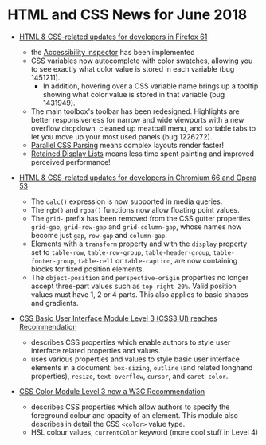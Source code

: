 # HTML and CSS News for June 2018

- [HTML & CSS-related updates for developers in Firefox 61](https://developer.mozilla.org/en-US/Firefox/Releases/61)
    + the [Accessibility inspector](https://developer.mozilla.org/en-US/docs/Tools/Accessibility_inspector) has been implemented
    + CSS variables now autocomplete with color swatches, allowing you to see exactly what color value is stored in each variable (bug 1451211).
        + In addition, hovering over a CSS variable name brings up a tooltip showing what color value is stored in that variable (bug 1431949).
    + The main toolbox's toolbar has been redesigned. Highlights are better responsiveness for narrow and wide viewports with a new overflow dropdown, cleaned up meatball menu, and sortable tabs to let you move up your most used panels (bug 1226272).
    + [Parallel CSS Parsing](https://hacks.mozilla.org/2018/06/firefox-61-quantum-of-solstice/) means complex layouts render faster!
    + [Retained Display Lists](https://hacks.mozilla.org/2018/06/retained-display-lists/) means less time spent painting and improved perceived performance! 

- [HTML & CSS-related updates for developers in Chromium 66 and Opera 53](https://dev.opera.com/blog/opera-53/)
    + The `calc()` expression is now supported in media queries.
    + The `rgb()` and `rgba()` functions now allow floating point values.
    + The `grid-` prefix has been removed from the CSS gutter properties `grid-gap`, `grid-row-gap` and `grid-column-gap`, whose names now become just `gap`, `row-gap` and `column-gap`.
    + Elements with a `transform` property and with the `display` property set to `table-row`, `table-row-group`, `table-header-group`, `table-footer-group`, `table-cell` or `table-caption`, are now containing blocks for fixed position elements.
    + The `object-position` and `perspective-origin` properties no longer accept three-part values such as `top right 20%`. Valid position values must have 1, 2 or 4 parts. This also applies to basic shapes and gradients.

- [CSS Basic User Interface Module Level 3 (CSS3 UI) reaches Recommendation](https://www.w3.org/TR/css-ui-3/)
    + describes CSS properties which enable authors to style user interface related properties and values.
    + uses various properties and values to style basic user interface elements in a document: `box-sizing`, `outline` (and related longhand properties), `resize`, `text-overflow`, `cursor`, and `caret-color`.

- [CSS Color Module Level 3 now a W3C Recommendation](https://www.w3.org/TR/css-color-3/)
    + describes CSS properties which allow authors to specify the foreground colour and opacity of an element. This module also describes in detail the CSS `<color>` value type.
    + HSL colour values, `currentColor` keyword (more cool stuff in Level 4)

